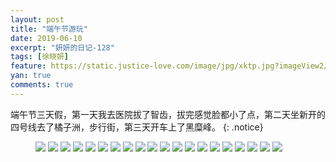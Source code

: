 ```yaml
---
layout: post
title: "端午节游玩"
date: 2019-06-10
excerpt: "妍妍的日记-128"
tags: [徐晓妍]
feature: https://static.justice-love.com/image/jpg/xktp.jpg?imageView2/1/w/1200/h/500
yan: true
comments: true
---
```

端午节三天假，第一天我去医院拔了智齿，拔完感觉脸都小了点，第二天坐新开的四号线去了橘子洲，步行街，第三天开车上了黑糜峰。
{: .notice}
<figure>
    <img src="{{ site.staticUrl }}/yanyan/image/duanwuyouwan1.jpg?imageMogr2/auto-orient" />
    <img src="{{ site.staticUrl }}/yanyan/image/duanwuyouwan2.jpg?imageMogr2/auto-orient" />
    <img src="{{ site.staticUrl }}/yanyan/image/duanwuyouwan3.jpg?imageMogr2/auto-orient" />
    <img src="{{ site.staticUrl }}/yanyan/image/duanwuyouwan4.jpg?imageMogr2/auto-orient" />
    <img src="{{ site.staticUrl }}/yanyan/image/duanwuyouwan5.jpg?imageMogr2/auto-orient" />
    <img src="{{ site.staticUrl }}/yanyan/image/duanwuyouwan6.jpg?imageMogr2/auto-orient" />
    <img src="{{ site.staticUrl }}/yanyan/image/duanwuyouwan7.jpg?imageMogr2/auto-orient" />
    <img src="{{ site.staticUrl }}/yanyan/image/duanwuyouwan8.jpg?imageMogr2/auto-orient" />
    <img src="{{ site.staticUrl }}/yanyan/image/duanwuyouwan9.jpg?imageMogr2/auto-orient" />
    <img src="{{ site.staticUrl }}/yanyan/image/duanwuyouwan10.jpg?imageMogr2/auto-orient" />
    <img src="{{ site.staticUrl }}/yanyan/image/duanwuyouwan11.jpg?imageMogr2/auto-orient" />
    <img src="{{ site.staticUrl }}/yanyan/image/duanwuyouwan12.jpg?imageMogr2/auto-orient" />
    <img src="{{ site.staticUrl }}/yanyan/image/duanwuyouwan13.jpg?imageMogr2/auto-orient" />
    <img src="{{ site.staticUrl }}/yanyan/image/duanwuyouwan14.jpg?imageMogr2/auto-orient" />
    <img src="{{ site.staticUrl }}/yanyan/image/duanwuyouwan15.jpg?imageMogr2/auto-orient" />
    <img src="{{ site.staticUrl }}/yanyan/image/duanwuyouwan16.jpg?imageMogr2/auto-orient" />
    <img src="{{ site.staticUrl }}/yanyan/image/duanwuyouwan17.jpg?imageMogr2/auto-orient" />
    <img src="{{ site.staticUrl }}/yanyan/image/duanwuyouwan18.jpg?imageMogr2/auto-orient" />
    <img src="{{ site.staticUrl }}/yanyan/image/duanwuyouwan19.jpg?imageMogr2/auto-orient" />
    <img src="{{ site.staticUrl }}/yanyan/image/duanwuyouwan20.jpg?imageMogr2/auto-orient" />
</figure>
